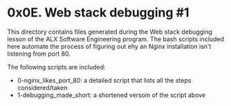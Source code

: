 # 0x0E. Web stack debugging #1

This directory contains files generated during the Web stack debugging lesson
of the ALX Software Engineering program. The bash scripts included here automate
the process of figuring out ehy an Nginx installation isn't listening from port 80.

The following scripts are included:

- 0-nginx_likes_port_80: a detailed script that lists all the steps considered/taken
- 1-debugging_made_short: a shortened versoin of the script above
